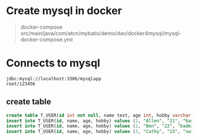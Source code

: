 # Create mysql in docker

> docker-compose src/main/java/com/atcn/mybatis/demo/dao/docker4mysql/mysql-docker-compose.yml

# Connects to mysql

``` proper
jdbc:mysql://localhost:3306/mysqlapp
root/123456
```

## create table

``` sql
create table T_USER(id int not null, name text, age int, hobby varchar(100), primary key(id));
insert into T_USER(id, name, age, hobby) values (1, "Allen", "21", "basketball;football");
insert into T_USER(id, name, age, hobby) values (2, "Ben", "22", "badminton;golf");
insert into T_USER(id, name, age, hobby) values (3, "Cathy", "23", "swimming; bowling");                       
```


